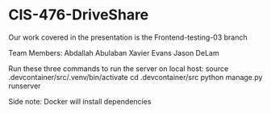 # CIS-476-DriveShare
Our work covered in the presentation is the Frontend-testing-03 branch

Team Members:
Abdallah Abulaban
Xavier Evans
Jason DeLam


Run these three commands to run the server on local host:
source .devcontainer/src/.venv/bin/activate
cd .devcontainer/src
python manage.py runserver



Side note:
Docker will install dependencies
